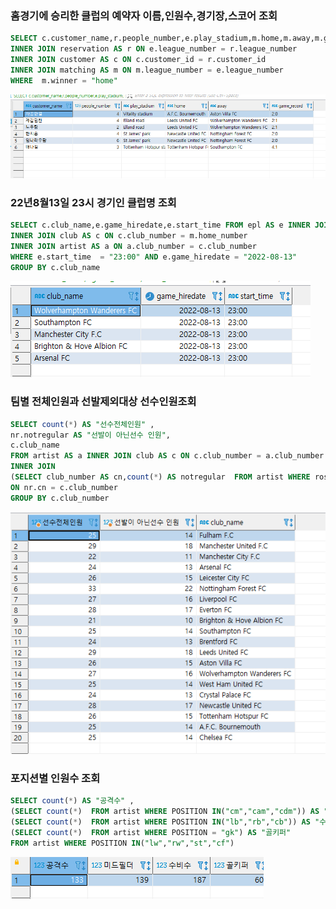 ### 홈경기에 승리한 클럽의 예약자 이름,인원수,경기장,스코어 조회

```sql
SELECT c.customer_name,r.people_number,e.play_stadium,m.home,m.away,m.game_record FROM epl AS e 
INNER JOIN reservation AS r ON e.league_number = r.league_number 
INNER JOIN customer AS c ON c.customer_id = r.customer_id 
INNER JOIN matching AS m ON m.league_number = e.league_number 
WHERE  m.winner = "home"
```

<img src="./쿼리1.png"> 

### 22년8월13일 23시 경기인 클럽명 조회

```sql
SELECT c.club_name,e.game_hiredate,e.start_time FROM epl AS e INNER JOIN matching AS m ON e.league_number = m.league_number 
INNER JOIN club AS c ON c.club_number = m.home_number  
INNER JOIN artist AS a ON a.club_number = c.club_number
WHERE e.start_time  = "23:00" AND e.game_hiredate = "2022-08-13" 
GROUP BY c.club_name 
```

<img src="./쿼리2.png"> 

### 팀별 전체인원과 선발제외대상 선수인원조회

```sql
SELECT count(*) AS "선수전체인원" ,
nr.notregular AS "선발이 아닌선수 인원",
c.club_name 
FROM artist AS a INNER JOIN club AS c ON c.club_number = a.club_number
INNER JOIN 
(SELECT club_number AS cn,count(*) AS notregular  FROM artist WHERE roster != "regular" GROUP BY club_number) AS nr
ON nr.cn = c.club_number 
GROUP BY c.club_number 
```

<img src="./쿼리3.png"> 

### 포지션별 인원수 조회

```sql
SELECT count(*) AS "공격수" ,
(SELECT count(*)  FROM artist WHERE POSITION IN("cm","cam","cdm")) AS "미드필더",
(SELECT count(*)  FROM artist WHERE POSITION IN("lb","rb","cb")) AS "수비수",
(SELECT count(*)  FROM artist WHERE POSITION = "gk") AS "골키퍼"
FROM artist WHERE POSITION IN("lw","rw","st","cf")
```

<img src="./쿼리4.png"> 
